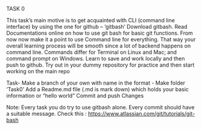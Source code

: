 TASK 0

This task’s main motive is to get acquainted with CLI (command line interface) by using the one for
github – ‘gitbash’
Download gitbash. Read Documentations online on how to use git bash for basic git functions. From now
now make it a point to use Command line for everything. That way your overall learning process will be
smooth since a lot of backend happens on command line. Commands differ for Terminal on Linux and
Mac; and command prompt on Windows.
Learn to save and work locally and then push to github.
Try out in your dummy repository for practice and then start working on the main repo

Task-
Make a branch of your own with name in the format <name> - <surname>
Make folder ‘Task0’
Add a Readme.md file (.md is mark down) which holds your basic information or “hello world”
Commit and push Changes

Note: Every task you do try to use gitbash alone. Every commit should have a suitable message.
Check this : https://www.atlassian.com/git/tutorials/git-bash
